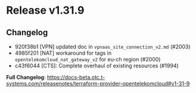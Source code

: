# Release v1.31.9
## Changelog
* 920f38b1 [VPN] updated doc in `vpnaas_site_connection_v2.md` (#2003)
* 4985f201 [NAT] workaround for tags in `opentelekomcloud_nat_gateway_v2` for eu-ch region (#2000)
* c43f6044 [CTS]: Complete overhaul of existing resources (#1994)

**Full Changelog**: https://docs-beta.otc.t-systems.com/releasenotes/terraform-provider-opentelekomcloud#v1-31-9

